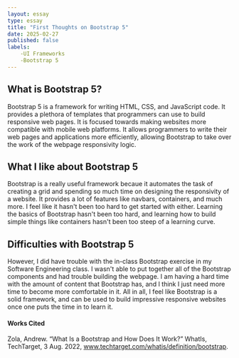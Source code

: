```yaml
---
layout: essay
type: essay
title: "First Thoughts on Bootstrap 5"
date: 2025-02-27
published: false
labels:
    -UI Frameworks
    -Bootstrap 5
---
```


## What is Bootstrap 5?
Bootstrap 5 is a framework for writing HTML, CSS, and JavaScript code. It provides a plethora of templates that programmers can use to build responsive web pages. It is focused towards making websites more compatible with mobile web platforms. It allows programmers to write their web pages and applications more efficiently, allowing Bootstrap to take over the work of the webpage responsivity logic. 

## What I like about Bootstrap 5
Bootstrap is a really useful framework becaue it automates the task of creating a grid and spending so much time on designing the responsivity of a website. It provides a lot of features like navbars, containers, and much more. I feel like it hasn't been too hard to get started with either. Learning the basics of Bootstrap hasn't been too hard, and learning how to build simple things like containers hasn't been too steep of a learning curve. 

## Difficulties with Bootstrap 5
However, I did have trouble with the in-class Bootstrap exercise in my Software Engineering class. I wasn't able to put together all of the Bootstrap components and had trouble building the webpage. I am having a hard time with the amount of content that Bootstrap has, and I think I just need more time to become more comfortable in it. All in all, I feel like Bootstrap is a solid framework, and can be used to build impressive responsive websites once one puts the time in to learn it. 

#### Works Cited
Zola, Andrew. “What Is a Bootstrap and How Does It Work?” WhatIs, TechTarget, 3 Aug. 2022, www.techtarget.com/whatis/definition/bootstrap. 